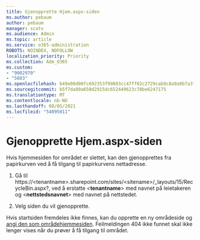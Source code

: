 ```yaml
---
title: Gjenopprette Hjem.aspx-siden
ms.author: pebaum
author: pebaum
manager: scotv
ms.audience: Admin
ms.topic: article
ms.service: o365-administration
ROBOTS: NOINDEX, NOFOLLOW
localization_priority: Priority
ms.collection: Adm_O365
ms.custom:
- "9002970"
- "5683"
ms.openlocfilehash: b49e00d00fc692353f99803cc47ff02c2729cab9c8a9a9bfa3ff4674d785bda5
ms.sourcegitcommit: b5f7da89a650d2915dc652449623c78be6247175
ms.translationtype: MT
ms.contentlocale: nb-NO
ms.lasthandoff: 08/05/2021
ms.locfileid: "54095011"
---
```

# <a name="recover-the-homeaspx-page"></a>Gjenopprette Hjem.aspx-siden

Hvis hjemmesiden for området er slettet, kan den gjenopprettes fra papirkurven ved å få tilgang til papirkurvens nettadresse.

1. Gå til https://\<tenantname>.sharepoint.com/sites/\<sitename>/_layouts/15/RecycleBin.aspx?, ved å erstatte <**tenantname**> med navnet på leietakeren og <**nettstedsnavnet**> med navnet på nettstedet.

2. Velg siden du vil gjenopprette.

Hvis startsiden fremdeles ikke finnes, kan du opprette en ny områdeside og [angi den som områdehjemmesiden](https://support.microsoft.com/en-gb/office/use-a-different-page-for-your-sharepoint-site-home-page-35a5022c-f84a-455d-985e-c691ab5dfa17?ui=en-us&rs=en-gb&ad=gb). Feilmeldingen 404 ikke funnet skal ikke lenger vises når du prøver å få tilgang til området.
